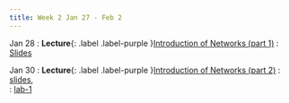 ```yaml
---
title: Week 2 Jan 27 - Feb 2 
---
```


Jan 28
: **Lecture**{: .label .label-purple }[Introduction of Networks (part 1)](#)
  : [Slides](https://xieyaxiongfly.github.io/CSE_589_Spring_25/assets/slides/Chapter_1_s25.pdf)

Jan 30
: **Lecture**{: .label .label-purple }[Introduction of Networks (part 2)](#)
  : [slides](https://xieyaxiongfly.github.io/CSE_589_Spring_25/assets/slides/Chapter_1_s25_1.pdf),  
  : [lab-1](https://xieyaxiongfly.github.io/CSE_589_Spring_25/assets/lab/lab_1.pdf)

